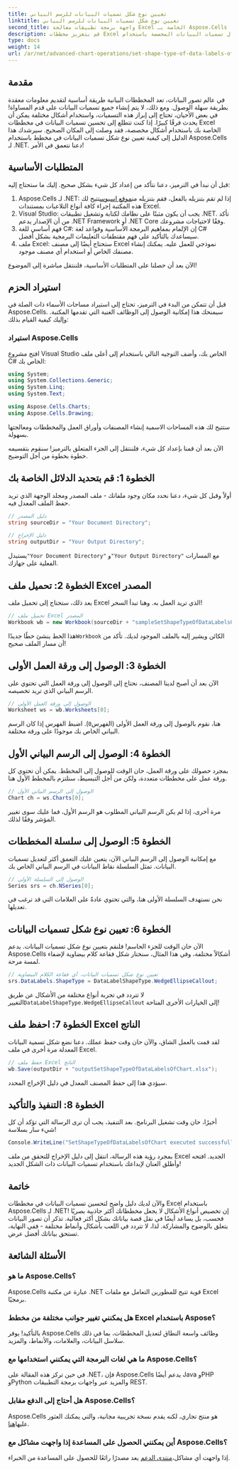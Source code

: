 ```yaml
---
title: تعيين نوع شكل تسميات البيانات للرسم البياني
linktitle: تعيين نوع شكل تسميات البيانات للرسم البياني
second_title: واجهة برمجة تطبيقات معالجة Excel الخاصة بـ Aspose.Cells .NET
description: قم بتعزيز مخططات Excel الخاصة بك باستخدام أشكال تسميات البيانات المخصصة باستخدام Aspose.Cells for .NET. اتبع هذا الدليل خطوة بخطوة لرفع مستوى عرض البيانات لديك.
type: docs
weight: 14
url: /ar/net/advanced-chart-operations/set-shape-type-of-data-labels-of-chart/
---
```

## مقدمة

في عالم تصور البيانات، تعد المخططات البيانية طريقة أساسية لتقديم معلومات معقدة بطريقة سهلة الوصول. ومع ذلك، لا يتم إنشاء جميع تسميات البيانات على قدم المساواة! في بعض الأحيان، تحتاج إلى إبراز هذه التسميات، واستخدام أشكال مختلفة يمكن أن يحدث فرقًا كبيرًا. إذا كنت تتطلع إلى تحسين تسميات البيانات في مخططات Excel الخاصة بك باستخدام أشكال مخصصة، فقد وصلت إلى المكان الصحيح. سيرشدك هذا الدليل إلى كيفية تعيين نوع شكل تسميات البيانات في مخطط باستخدام Aspose.Cells لـ .NET. دعنا نتعمق في الأمر!

## المتطلبات الأساسية

قبل أن نبدأ في الترميز، دعنا نتأكد من إعداد كل شيء بشكل صحيح. إليك ما ستحتاج إليه:

1.  Aspose.Cells لـ .NET: إذا لم تقم بتنزيله بالفعل، فقم بتنزيله من[موقع اسبوس](https://releases.aspose.com/cells/net/)تتيح لك هذه المكتبة إجراء كافة أنواع التلاعبات بمستندات Excel.
2. Visual Studio: يجب أن يكون مثبتًا على نظامك لكتابة وتشغيل تطبيقات .NET. تأكد من أن الإصدار يدعم .NET Framework أو .NET Core وفقًا لاحتياجات مشروعك.
3. فهم أساسي للغة C#: إن الإلمام بمفاهيم البرمجة الأساسية وقواعد لغة C# سيساعدك بالتأكيد على فهم مقتطفات التعليمات البرمجية بشكل أفضل.
4. ملف Excel: ستحتاج أيضًا إلى مصنف Excel نموذجي للعمل عليه. يمكنك إنشاء مصنفك الخاص أو استخدام أي مصنف موجود.

الآن بعد أن حصلنا على المتطلبات الأساسية، فلننتقل مباشرة إلى الموضوع!

## استيراد الحزم

قبل أن تتمكن من البدء في الترميز، تحتاج إلى استيراد مساحات الأسماء ذات الصلة في Aspose.Cells. سيمنحك هذا إمكانية الوصول إلى الوظائف الغنية التي تقدمها المكتبة. وإليك كيفية القيام بذلك:

### استيراد Aspose.Cells

افتح مشروع Visual Studio الخاص بك، وأضف التوجيه التالي باستخدام إلى أعلى ملف C# الخاص بك:

```csharp
using System;
using System.Collections.Generic;
using System.Linq;
using System.Text;

using Aspose.Cells.Charts;
using Aspose.Cells.Drawing;
```

ستتيح لك هذه المساحات الاسمية إنشاء المصنفات وأوراق العمل والمخططات ومعالجتها بسهولة.

الآن بعد أن قمنا بإعداد كل شيء، فلننتقل إلى الجزء المتعلق بالترميز! سنقوم بتقسيمه خطوة بخطوة من أجل التوضيح.

## الخطوة 1: قم بتحديد الدلائل الخاصة بك

أولاً وقبل كل شيء، دعنا نحدد مكان وجود ملفاتك - ملف المصدر ومجلد الوجهة الذي تريد حفظ الملف المعدل فيه.

```csharp
// دليل المصدر
string sourceDir = "Your Document Directory";

// دليل الإخراج
string outputDir = "Your Output Directory";
```

 يستبدل`"Your Document Directory"` و`"Your Output Directory"` مع المسارات الفعلية على جهازك.

## الخطوة 2: تحميل ملف Excel المصدر

بعد ذلك، ستحتاج إلى تحميل ملف Excel الذي تريد العمل به. وهنا تبدأ السحر!

```csharp
// تحميل ملف Excel المصدر
Workbook wb = new Workbook(sourceDir + "sampleSetShapeTypeOfDataLabelsOfChart.xlsx");
```

 هذا الخط ينشئ خطًا جديدًا`Workbook` الكائن ويشير إليه بالملف الموجود لديك. تأكد من أن مسار الملف صحيح!

## الخطوة 3: الوصول إلى ورقة العمل الأولى

الآن بعد أن أصبح لدينا المصنف، نحتاج إلى الوصول إلى ورقة العمل التي تحتوي على الرسم البياني الذي تريد تخصيصه.

```csharp
// الوصول إلى ورقة العمل الأولى
Worksheet ws = wb.Worksheets[0];
```

 هنا، نقوم بالوصول إلى ورقة العمل الأولى (الفهرس`0`). اضبط الفهرس إذا كان الرسم البياني الخاص بك موجودًا على ورقة مختلفة.

## الخطوة 4: الوصول إلى الرسم البياني الأول

بمجرد حصولك على ورقة العمل، حان الوقت للوصول إلى المخطط. يمكن أن تحتوي كل ورقة عمل على مخططات متعددة، ولكن من أجل التبسيط، سنلتزم بالمخطط الأول هنا.

```csharp
// الوصول إلى الرسم البياني الأول
Chart ch = ws.Charts[0];
```

مرة أخرى، إذا لم يكن الرسم البياني المطلوب هو الرسم الأول، فما عليك سوى تغيير المؤشر وفقًا لذلك.

## الخطوة 5: الوصول إلى سلسلة المخططات

مع إمكانية الوصول إلى الرسم البياني الآن، يتعين عليك التعمق أكثر لتعديل تسميات البيانات. تمثل السلسلة نقاط البيانات في الرسم البياني الخاص بك.

```csharp
// الوصول إلى السلسلة الأولى
Series srs = ch.NSeries[0];
```

نحن نستهدف السلسلة الأولى هنا، والتي تحتوي عادةً على العلامات التي قد ترغب في تعديلها.

## الخطوة 6: تعيين نوع شكل تسميات البيانات

الآن حان الوقت للجزء الحاسم! فلنقم بتعيين نوع شكل تسميات البيانات. يدعم Aspose.Cells أشكالاً مختلفة، وفي هذا المثال، سنختار شكل فقاعة كلام بيضاوية لإضفاء لمسة مرحة.

```csharp
// تعيين نوع شكل تسميات البيانات، أي فقاعة الكلام البيضاوية
srs.DataLabels.ShapeType = DataLabelShapeType.WedgeEllipseCallout;
```

 لا تتردد في تجربة أنواع مختلفة من الأشكال عن طريق التغيير`DataLabelShapeType.WedgeEllipseCallout` إلى الخيارات الأخرى المتاحة!

## الخطوة 7: احفظ ملف Excel الناتج

لقد قمت بالعمل الشاق، والآن حان وقت حفظ عملك. دعنا نضع شكل تسمية البيانات المعدلة مرة أخرى في ملف Excel.

```csharp
// حفظ ملف Excel الناتج
wb.Save(outputDir + "outputSetShapeTypeOfDataLabelsOfChart.xlsx");
```

سيؤدي هذا إلى حفظ المصنف المعدل في دليل الإخراج المحدد.

## الخطوة 8: التنفيذ والتأكيد

أخيرًا، حان وقت تشغيل البرنامج. بعد التنفيذ، يجب أن ترى الرسالة التي تؤكد أن كل شيء سار بسلاسة!

```csharp
Console.WriteLine("SetShapeTypeOfDataLabelsOfChart executed successfully.");
```

بمجرد رؤية هذه الرسالة، انتقل إلى دليل الإخراج للتحقق من ملف Excel الجديد. افتحه وأطلق العنان لإبداعك باستخدام تسميات البيانات ذات الشكل الجديد!

## خاتمة

والآن لديك دليل واضح لتحسين تسميات البيانات في مخططات Excel باستخدام Aspose.Cells لـ .NET! إن تخصيص أنواع الأشكال لا يجعل مخططاتك أكثر جاذبية بصريًا فحسب، بل يساعد أيضًا في نقل قصة بياناتك بشكل أكثر فعالية. تذكر أن تصور البيانات يتعلق بالوضوح والمشاركة. لذا، لا تتردد في اللعب بأشكال وأنماط مختلفة - ففي النهاية، تستحق بياناتك أفضل عرض.

## الأسئلة الشائعة

### ما هو Aspose.Cells؟  
Aspose.Cells عبارة عن مكتبة .NET قوية تتيح للمطورين التعامل مع ملفات Excel برمجيًا.

### هل يمكنني تغيير جوانب مختلفة من مخطط Excel باستخدام Aspose؟  
بالتأكيد! يوفر Aspose.Cells وظائف واسعة النطاق لتعديل المخططات، بما في ذلك سلاسل البيانات، والعلامات، والأنماط، والمزيد.

### ما هي لغات البرمجة التي يمكنني استخدامها مع Aspose.Cells؟  
في حين تركز هذه المقالة على .NET، فإن Aspose.Cells يدعم أيضًا Java وPHP وPython والمزيد عبر واجهات برمجة التطبيقات REST.

### هل أحتاج إلى الدفع مقابل Aspose.Cells؟  
Aspose.Cells هو منتج تجاري، لكنه يقدم نسخة تجريبية مجانية، والتي يمكنك العثور عليها[هنا](https://releases.aspose.com/).

### أين يمكنني الحصول على المساعدة إذا واجهت مشاكل مع Aspose.Cells؟  
 إذا واجهت أي مشاكل،[منتدى الدعم](https://forum.aspose.com/c/cells/9) يعد مصدرًا رائعًا للحصول على المساعدة من الخبراء.